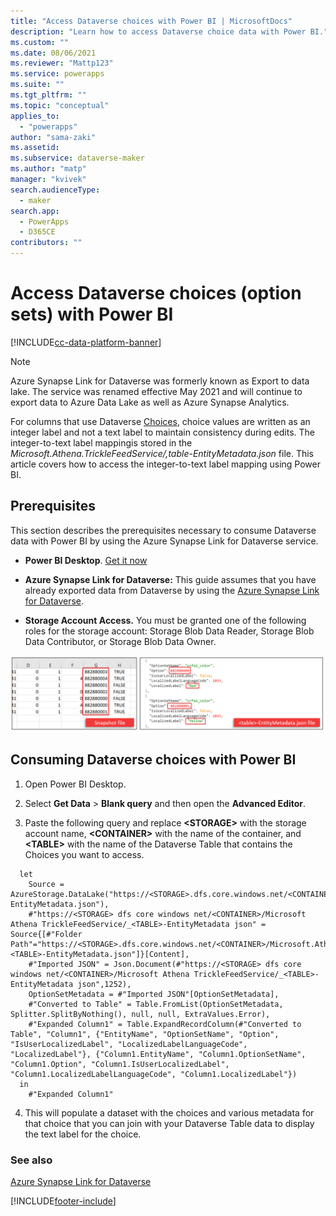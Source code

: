 ```yaml
---
title: "Access Dataverse choices with Power BI | MicrosoftDocs"
description: "Learn how to access Dataverse choice data with Power BI."
ms.custom: ""
ms.date: 08/06/2021
ms.reviewer: "Mattp123"
ms.service: powerapps
ms.suite: ""
ms.tgt_pltfrm: ""
ms.topic: "conceptual"
applies_to: 
  - "powerapps"
author: "sama-zaki"
ms.assetid: 
ms.subservice: dataverse-maker
ms.author: "matp"
manager: "kvivek"
search.audienceType: 
  - maker
search.app: 
  - PowerApps
  - D365CE
contributors: ""
---
```


# Access Dataverse choices (option sets) with Power BI

[!INCLUDE[cc-data-platform-banner](../../includes/cc-data-platform-banner.md)]

> [!NOTE]
> Azure Synapse Link for Dataverse was formerly known as Export to data lake. The service was renamed effective May 2021 and will continue to export data to Azure Data Lake as well as Azure Synapse Analytics.

For columns that use Dataverse [Choices](/powerapps/maker/data-platform/create-edit-global-option-sets), choice values are written as an integer label and not a text label to maintain consistency during edits. The integer-to-text label mappingis stored in the *Microsoft.Athena.TrickleFeedService/,table-EntityMetadata.json* file. This article covers how to access the integer-to-text label mapping using Power BI.

## Prerequisites

This section describes the prerequisites necessary to consume Dataverse data with Power BI by using the Azure Synapse Link for Dataverse service.

- **Power BI Desktop**. [Get it now](https://powerbi.microsoft.com/downloads/)

- **Azure Synapse Link for Dataverse:** This guide assumes that you have already exported data from Dataverse by using the [Azure Synapse Link for Dataverse](export-to-data-lake.md).

- **Storage Account Access.** You must be granted one of the following roles for the storage account: Storage Blob Data Reader, Storage Blob Data Contributor, or Storage Blob Data Owner.

![Access option set.](media/access-option-set.png "Access option set")

## Consuming Dataverse choices with Power BI

1. Open Power BI Desktop.

2. Select **Get Data** > **Blank query** and then open the **Advanced Editor**.

3. Paste the following query and replace **\<STORAGE\>** with the storage account name, **\<CONTAINER\>** with the name of the container, and **\<TABLE\>** with the name of the Dataverse Table that contains the Choices you want to access.

```Power Query M
  let
    Source = AzureStorage.DataLake("https://<STORAGE>.dfs.core.windows.net/<CONTAINER>/Microsoft.Athena.TrickleFeedService/<TABLE>-EntityMetadata.json"),
    #"https://<STORAGE> dfs core windows net/<CONTAINER>/Microsoft Athena TrickleFeedService/_<TABLE>-EntityMetadata json" = Source{[#"Folder Path"="https://<STORAGE>.dfs.core.windows.net/<CONTAINER>/Microsoft.Athena.TrickleFeedService/",Name="<TABLE>-EntityMetadata.json"]}[Content],
    #"Imported JSON" = Json.Document(#"https://<STORAGE> dfs core windows net/<CONTAINER>/Microsoft Athena TrickleFeedService/_<TABLE>-EntityMetadata json",1252),
    OptionSetMetadata = #"Imported JSON"[OptionSetMetadata],
    #"Converted to Table" = Table.FromList(OptionSetMetadata, Splitter.SplitByNothing(), null, null, ExtraValues.Error),
    #"Expanded Column1" = Table.ExpandRecordColumn(#"Converted to Table", "Column1", {"EntityName", "OptionSetName", "Option", "IsUserLocalizedLabel", "LocalizedLabelLanguageCode", "LocalizedLabel"}, {"Column1.EntityName", "Column1.OptionSetName", "Column1.Option", "Column1.IsUserLocalizedLabel", "Column1.LocalizedLabelLanguageCode", "Column1.LocalizedLabel"})
  in
    #"Expanded Column1"
```

4. This will populate a dataset with the choices and various metadata for that choice that you can join with your Dataverse Table data to display the text label for the choice.

### See also

[Azure Synapse Link for Dataverse](./export-to-data-lake.md)

[!INCLUDE[footer-include](../../includes/footer-banner.md)]

